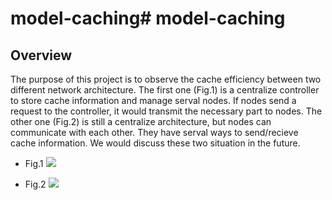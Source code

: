 # model-caching# model-caching
## Overview
The purpose of this project is to observe the cache efficiency between two different network architecture. The first one (Fig.1) is a centralize controller to store cache information and manage serval nodes. If nodes send a request to the controller, it would transmit the necessary part to nodes. The other one (Fig.2) is still a centralize architecture, but nodes can communicate with each other. They have serval ways to send/recieve cache information. We would discuss these two situation in the future.

* Fig.1
![](https://i.imgur.com/SKHIYvu.png)

* Fig.2
![](https://i.imgur.com/2LIE7Ss.png)

